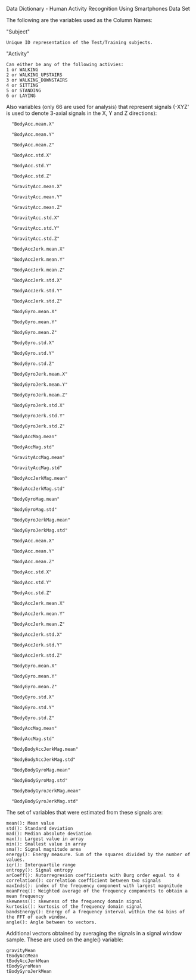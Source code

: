 Data Dictionary - Human Activity Recognition Using Smartphones Data Set

The following are the variables used as the Column Names:

"Subject"

    Unique ID representation of the Test/Training subjects.
    
"Activity"

    Can either be any of the following activies:
    1 or WALKING
    2 or WALKING_UPSTAIRS
    3 or WALKING_DOWNSTAIRS
    4 or SITTING
    5 or STANDING
    6 or LAYING

Also variables (only 66 are used for analysis) that represent signals (-XYZ' is used to denote 3-axial signals in the X, Y and Z directions):

      "BodyAcc.mean.X"
      
      "BodyAcc.mean.Y"
      
      "BodyAcc.mean.Z"
      
      "BodyAcc.std.X"
    
      "BodyAcc.std.Y"
    
      "BodyAcc.std.Z"
    
      "GravityAcc.mean.X"
    
      "GravityAcc.mean.Y"
    
      "GravityAcc.mean.Z"
    
      "GravityAcc.std.X"
    
      "GravityAcc.std.Y"
    
      "GravityAcc.std.Z"
    
      "BodyAccJerk.mean.X"
    
      "BodyAccJerk.mean.Y"
    
      "BodyAccJerk.mean.Z"
    
      "BodyAccJerk.std.X"
    
      "BodyAccJerk.std.Y"
    
      "BodyAccJerk.std.Z"
    
      "BodyGyro.mean.X"
    
      "BodyGyro.mean.Y"
    
      "BodyGyro.mean.Z"
    
      "BodyGyro.std.X"
    
      "BodyGyro.std.Y"
    
      "BodyGyro.std.Z"
    
      "BodyGyroJerk.mean.X"
    
      "BodyGyroJerk.mean.Y"
    
      "BodyGyroJerk.mean.Z"
    
      "BodyGyroJerk.std.X"
    
      "BodyGyroJerk.std.Y"
    
      "BodyGyroJerk.std.Z"
    
      "BodyAccMag.mean"
    
      "BodyAccMag.std"
    
      "GravityAccMag.mean"
    
      "GravityAccMag.std"
    
      "BodyAccJerkMag.mean"
    
      "BodyAccJerkMag.std"
    
      "BodyGyroMag.mean"
    
      "BodyGyroMag.std"
    
      "BodyGyroJerkMag.mean"
    
      "BodyGyroJerkMag.std"
    
      "BodyAcc.mean.X"
    
      "BodyAcc.mean.Y"
    
      "BodyAcc.mean.Z"
    
      "BodyAcc.std.X"
    
      "BodyAcc.std.Y"
    
      "BodyAcc.std.Z"
    
      "BodyAccJerk.mean.X"
    
      "BodyAccJerk.mean.Y"
    
      "BodyAccJerk.mean.Z"
    
      "BodyAccJerk.std.X"
    
      "BodyAccJerk.std.Y"
     
      "BodyAccJerk.std.Z"
    
      "BodyGyro.mean.X"
    
      "BodyGyro.mean.Y"
    
      "BodyGyro.mean.Z"
    
      "BodyGyro.std.X"
    
      "BodyGyro.std.Y"
    
      "BodyGyro.std.Z"
    
      "BodyAccMag.mean"
    
      "BodyAccMag.std"
    
      "BodyBodyAccJerkMag.mean"
    
      "BodyBodyAccJerkMag.std"
    
      "BodyBodyGyroMag.mean"
    
      "BodyBodyGyroMag.std"
    
      "BodyBodyGyroJerkMag.mean"
    
      "BodyBodyGyroJerkMag.std"

The set of variables that were estimated from these signals are: 

    mean(): Mean value
    std(): Standard deviation
    mad(): Median absolute deviation 
    max(): Largest value in array
    min(): Smallest value in array
    sma(): Signal magnitude area
    energy(): Energy measure. Sum of the squares divided by the number of values. 
    iqr(): Interquartile range 
    entropy(): Signal entropy
    arCoeff(): Autorregresion coefficients with Burg order equal to 4
    correlation(): correlation coefficient between two signals
    maxInds(): index of the frequency component with largest magnitude
    meanFreq(): Weighted average of the frequency components to obtain a mean frequency
    skewness(): skewness of the frequency domain signal 
    kurtosis(): kurtosis of the frequency domain signal 
    bandsEnergy(): Energy of a frequency interval within the 64 bins of the FFT of each window.
    angle(): Angle between to vectors.

Additional vectors obtained by averaging the signals in a signal window sample. These are used on the angle() variable:

    gravityMean
    tBodyAccMean
    tBodyAccJerkMean
    tBodyGyroMean
    tBodyGyroJerkMean
